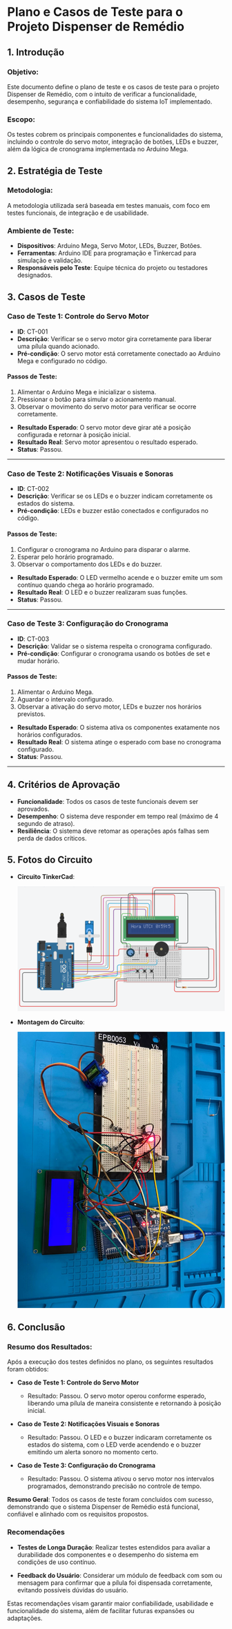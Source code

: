 # Plano e Casos de Teste para o Projeto Dispenser de Remédio

## 1. Introdução

### Objetivo:
Este documento define o plano de teste e os casos de teste para o projeto Dispenser de Remédio, com o intuito de verificar a funcionalidade, desempenho, segurança e confiabilidade do sistema IoT implementado.

### Escopo:
Os testes cobrem os principais componentes e funcionalidades do sistema, incluindo o controle do servo motor, integração de botões, LEDs e buzzer, além da lógica de cronograma implementada no Arduino Mega.

## 2. Estratégia de Teste

### Metodologia:
A metodologia utilizada será baseada em testes manuais, com foco em testes funcionais, de integração e de usabilidade.

### Ambiente de Teste:
- **Dispositivos**: Arduino Mega, Servo Motor, LEDs, Buzzer, Botões.
- **Ferramentas**: Arduino IDE para programação e Tinkercad para simulação e validação.
- **Responsáveis pelo Teste**: Equipe técnica do projeto ou testadores designados.

## 3. Casos de Teste

### Caso de Teste 1: Controle do Servo Motor
- **ID**: CT-001
- **Descrição**: Verificar se o servo motor gira corretamente para liberar uma pílula quando acionado.
- **Pré-condição**: O servo motor está corretamente conectado ao Arduino Mega e configurado no código.
  
#### Passos de Teste:
1. Alimentar o Arduino Mega e inicializar o sistema.
2. Pressionar o botão para simular o acionamento manual.
3. Observar o movimento do servo motor para verificar se ocorre corretamente.

- **Resultado Esperado**: O servo motor deve girar até a posição configurada e retornar à posição inicial.
- **Resultado Real**: Servo motor apresentou o resultado esperado.
- **Status**: Passou.

---

### Caso de Teste 2: Notificações Visuais e Sonoras
- **ID**: CT-002
- **Descrição**: Verificar se os LEDs e o buzzer indicam corretamente os estados do sistema.
- **Pré-condição**: LEDs e buzzer estão conectados e configurados no código.

#### Passos de Teste:
1. Configurar o cronograma no Arduino para disparar o alarme.
2. Esperar pelo horário programado.
3. Observar o comportamento dos LEDs e do buzzer.

- **Resultado Esperado**: O LED vermelho acende e o buzzer emite um som contínuo quando chega ao horário programado.
- **Resultado Real**: O LED e o buzzer realizaram suas funções. 
- **Status**: Passou.

---

### Caso de Teste 3: Configuração do Cronograma
- **ID**: CT-003
- **Descrição**: Validar se o sistema respeita o cronograma configurado.
- **Pré-condição**: Configurar o cronograma usando os botões de set e mudar horário.

#### Passos de Teste:
1. Alimentar o Arduino Mega.
2. Aguardar o intervalo configurado.
3. Observar a ativação do servo motor, LEDs e buzzer nos horários previstos.

- **Resultado Esperado**: O sistema ativa os componentes exatamente nos horários configurados.
- **Resultado Real**: O sistema atinge o esperado com base no cronograma configurado.
- **Status**: Passou.

---

## 4. Critérios de Aprovação

- **Funcionalidade**: Todos os casos de teste funcionais devem ser aprovados.
- **Desempenho**: O sistema deve responder em tempo real (máximo de 4 segundo de atraso).
- **Resiliência**: O sistema deve retomar as operações após falhas sem perda de dados críticos.

## 5. Fotos do Circuito
- **Circuito TinkerCad**:
  
  ![Circuito TinkerCad](images/Circuito_Simulacao_cad.png)
  
- **Montagem do Circuito**:
  
  ![Circuito TinkerCad](images/foto_circuito.jpeg)
  
## 6. Conclusão

### Resumo dos Resultados:
Após a execução dos testes definidos no plano, os seguintes resultados foram obtidos:

- **Caso de Teste 1: Controle do Servo Motor**
  - Resultado: Passou. O servo motor operou conforme esperado, liberando uma pílula de maneira consistente e retornando à posição inicial.
  
- **Caso de Teste 2: Notificações Visuais e Sonoras**
  - Resultado: Passou. O LED e o buzzer indicaram corretamente os estados do sistema, com o LED verde acendendo e o buzzer emitindo um alerta sonoro no momento certo.
  
- **Caso de Teste 3: Configuração do Cronograma**
  - Resultado: Passou. O sistema ativou o servo motor nos intervalos programados, demonstrando precisão no controle de tempo.
  
**Resumo Geral**: Todos os casos de teste foram concluídos com sucesso, demonstrando que o sistema Dispenser de Remédio está funcional, confiável e alinhado com os requisitos propostos.

### Recomendações
  
- **Testes de Longa Duração**: Realizar testes estendidos para avaliar a durabilidade dos componentes e o desempenho do sistema em condições de uso contínuo.
  
- **Feedback do Usuário**: Considerar um módulo de feedback com som ou mensagem para confirmar que a pílula foi dispensada corretamente, evitando possíveis dúvidas do usuário.

Estas recomendações visam garantir maior confiabilidade, usabilidade e funcionalidade do sistema, além de facilitar futuras expansões ou adaptações.
